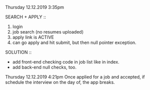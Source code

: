 
Thursday 12.12.2019 3:35pm

SEARCH + APPLY :: 
1. login
2. job search (no resumes uploaded)
3. apply link is ACTIVE
4. can go apply and hit submit, but then null pointer exception.

SOLUTION ::
- add front-end checking code in job list like in index.
- add back-end null checks, too.

Thursday 12.12.2019 4:21pm
Once applied for a job and accepted, if schedule the interview on the day of, the app breaks.
